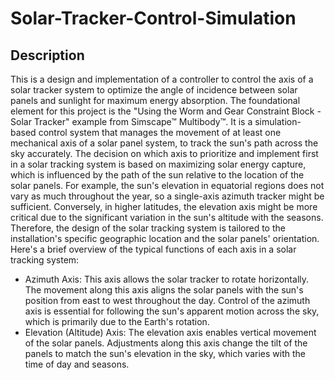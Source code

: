 # Solar-Tracker-Control-Simulation
## Description
This is a design and implementation of a controller to control the axis of a solar tracker system to optimize the angle of incidence between solar panels and sunlight for maximum energy absorption. The foundational element for this project is the "Using the Worm and Gear Constraint Block - Solar Tracker" example from Simscape™ Multibody™. It is a simulation-based control system that manages the movement of at least one mechanical axis of a solar panel system, to track the sun's path across the sky accurately. The decision on which axis to prioritize and implement first in a solar tracking system is based on maximizing solar energy capture, which is influenced by the path of the sun relative to the location of the solar panels. For example, the sun's elevation in equatorial regions does not vary as much throughout the year, so a single-axis azimuth tracker might be sufficient. Conversely, in higher latitudes, the elevation axis might be more critical due to the significant variation in the sun's altitude with the seasons. Therefore, the design of the solar tracking system is tailored to the installation's specific geographic location and the solar panels' orientation. Here's a brief overview of the typical functions of each axis in a solar tracking system:

- Azimuth Axis: This axis allows the solar tracker to rotate horizontally. The movement along this axis aligns the solar panels with the sun's position from east to west throughout the day. Control of the azimuth axis is essential for following the sun's apparent motion across the sky, which is primarily due to the Earth's rotation.
- Elevation (Altitude) Axis: The elevation axis enables vertical movement of the solar panels. Adjustments along this axis change the tilt of the panels to match the sun's elevation in the sky, which varies with the time of day and seasons.

